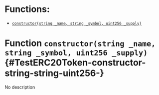 

# Functions:
- [`constructor(string _name, string _symbol, uint256 _supply)`](#TestERC20Token-constructor-string-string-uint256-)



# Function `constructor(string _name, string _symbol, uint256 _supply)` {#TestERC20Token-constructor-string-string-uint256-}
No description



